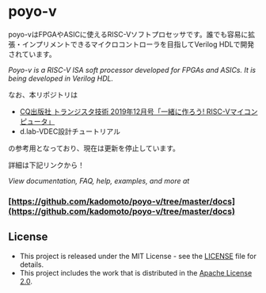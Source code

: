 # poyo-v

poyo-vはFPGAやASICに使えるRISC-Vソフトプロセッサです。誰でも容易に拡張・インプリメントできるマイクロコントローラを目指してVerilog HDLで開発されています。

*Poyo-v is a RISC-V ISA soft processor developed for FPGAs and ASICs. It is being developed in Verilog HDL.*

なお、本リポジトリは

* [CQ出版社 トランジスタ技術 2019年12月号「一緒に作ろう! RISC-Vマイコンピュータ」](https://toragi.cqpub.co.jp/tabid/887/Default.aspx)
* d.lab-VDEC設計チュートリアル

の参考用となっており、現在は更新を停止しています。

詳細は下記リンクから！

*View documentation, FAQ, help, examples, and more at*

### [https://github.com/kadomoto/poyo-v/tree/master/docs](https://github.com/kadomoto/poyo-v/tree/master/docs)
### 

## License
* This project is released under the MIT License - see the [LICENSE](LICENSE) file for details.
* This project includes the work that is distributed in the [Apache License 2.0](https://www.apache.org/licenses/LICENSE-2.0.html).
